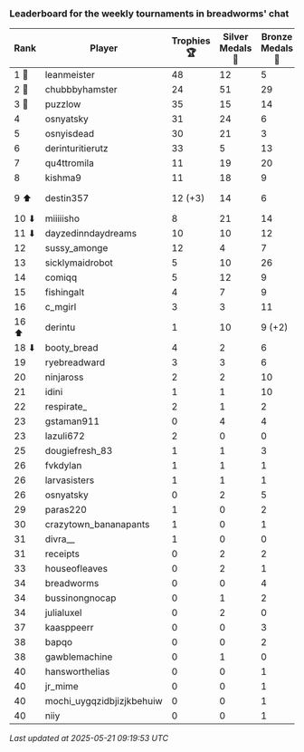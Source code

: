 ### Leaderboard for the weekly tournaments in breadworms' chat
| Rank | Player | Trophies 🏆 | Silver Medals 🥈 | Bronze Medals 🥉 | Points |
|------|--------|-------------|------------------|------------------|--------|
| 1 🥇 | leanmeister | 48 | 12 | 5 | 158.5 |
| 2 🥈 | chubbbyhamster | 24 | 51 | 29 | 137.5 |
| 3 🥉 | puzzlow | 35 | 15 | 14 | 127.0 |
| 4 | osnyatsky | 31 | 24 | 6 | 120.0 |
| 5 | osnyisdead | 30 | 21 | 3 | 112.5 |
| 6 | derinturitierutz | 33 | 5 | 13 | 110.5 |
| 7 | qu4ttromila | 11 | 19 | 20 | 62.0 |
| 8 | kishma9 | 11 | 18 | 9 | 55.5 |
| 9 ⬆| destin357 | 12 (+3) | 14 | 6 | 53.0 (+9.0) |
| 10 ⬇| miiiiisho | 8 | 21 | 14 | 52.0 |
| 11 ⬇| dayzedinndaydreams | 10 | 10 | 12 | 46.0 |
| 12 | sussy_amonge | 12 | 4 | 7 | 43.5 |
| 13 | sicklymaidrobot | 5 | 10 | 26 | 38.0 |
| 14 | comiqq | 5 | 12 | 9 | 31.5 |
| 15 | fishingalt | 4 | 7 | 9 | 23.5 |
| 16 | c_mgirl | 3 | 3 | 11 | 17.5 |
| 16 ⬆| derintu | 1 | 10 | 9 (+2) | 17.5 (+1.0) |
| 18 ⬇| booty_bread | 4 | 2 | 6 | 17.0 |
| 19 | ryebreadward | 3 | 3 | 6 | 15.0 |
| 20 | ninjaross | 2 | 2 | 10 | 13.0 |
| 21 | idini | 1 | 1 | 10 | 9.0 |
| 22 | respirate_ | 2 | 1 | 2 | 8.0 |
| 23 | gstaman911 | 0 | 4 | 4 | 6.0 |
| 23 | lazuli672 | 2 | 0 | 0 | 6.0 |
| 25 | dougiefresh_83 | 1 | 1 | 3 | 5.5 |
| 26 | fvkdylan | 1 | 1 | 1 | 4.5 |
| 26 | larvasisters | 1 | 1 | 1 | 4.5 |
| 26 | osnyatsky | 0 | 2 | 5 | 4.5 |
| 29 | paras220 | 1 | 0 | 2 | 4.0 |
| 30 | crazytown_bananapants | 1 | 0 | 1 | 3.5 |
| 31 | divra__ | 1 | 0 | 0 | 3.0 |
| 31 | receipts | 0 | 2 | 2 | 3.0 |
| 33 | houseofleaves | 0 | 2 | 1 | 2.5 |
| 34 | breadworms | 0 | 0 | 4 | 2.0 |
| 34 | bussinongnocap | 0 | 1 | 2 | 2.0 |
| 34 | julialuxel | 0 | 2 | 0 | 2.0 |
| 37 | kaasppeerr | 0 | 0 | 3 | 1.5 |
| 38 | bapqo | 0 | 0 | 2 | 1.0 |
| 38 | gawblemachine | 0 | 1 | 0 | 1.0 |
| 40 | hansworthelias | 0 | 0 | 1 | 0.5 |
| 40 | jr_mime | 0 | 0 | 1 | 0.5 |
| 40 | mochi_uygqzidbjizjkbehuiw | 0 | 0 | 1 | 0.5 |
| 40 | niiy | 0 | 0 | 1 | 0.5 |

_Last updated at 2025-05-21 09:19:53 UTC_